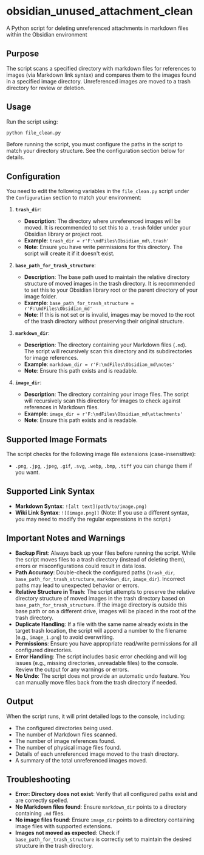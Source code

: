 # obsidian_unused_attachment_clean
A Python script for deleting unreferenced attachments in markdown files within the Obsidian environment

## Purpose
The script scans a specified directory with markdown files for references to images (via Markdown link syntax) and compares them to the images found in a specified image directory. Unreferenced images are moved to a trash directory for review or deletion.

## Usage
Run the script using:
```bash
python file_clean.py
```

Before running the script, you must configure the paths in the script to match your directory structure. See the configuration section below for details.

## Configuration
You need to edit the following variables in the `file_clean.py` script under the `Configuration` section to match your environment:

1. **`trash_dir`**:
   - **Description**: The directory where unreferenced images will be moved. It is recommended to set this to a `.trash` folder under your Obsidian library or project root.
   - **Example**: `trash_dir = r'F:\mdFiles\Obsidian_md\.trash'`
   - **Note**: Ensure you have write permissions for this directory. The script will create it if it doesn't exist.

2. **`base_path_for_trash_structure`**:
   - **Description**: The base path used to maintain the relative directory structure of moved images in the trash directory. It is recommended to set this to your Obsidian library root or the parent directory of your image folder.
   - **Example**: `base_path_for_trash_structure = r'F:\mdFiles\Obsidian_md'`
   - **Note**: If this is not set or is invalid, images may be moved to the root of the trash directory without preserving their original structure.

3. **`markdown_dir`**:
   - **Description**: The directory containing your Markdown files (`.md`). The script will recursively scan this directory and its subdirectories for image references.
   - **Example**: `markdown_dir = r'F:\mdFiles\Obsidian_md\notes'`
   - **Note**: Ensure this path exists and is readable.

4. **`image_dir`**:
   - **Description**: The directory containing your image files. The script will recursively scan this directory for images to check against references in Markdown files.
   - **Example**: `image_dir = r'F:\mdFiles\Obsidian_md\attachments'`
   - **Note**: Ensure this path exists and is readable.

## Supported Image Formats
The script checks for the following image file extensions (case-insensitive):
- `.png`, `.jpg`, `.jpeg`, `.gif`, `.svg`, `.webp`, `.bmp`, `.tiff`
you can change them if you want.

## Supported Link Syntax
- **Markdown Syntax**: `![alt text](path/to/image.png)`
- **Wiki Link Syntax**: `![[image.png]]` (Note: If you use a different syntax, you may need to modify the regular expressions in the script.)

## Important Notes and Warnings
- **Backup First**: Always back up your files before running the script. While the script moves files to a trash directory (instead of deleting them), errors or misconfigurations could result in data loss.
- **Path Accuracy**: Double-check the configured paths (`trash_dir`, `base_path_for_trash_structure`, `markdown_dir`, `image_dir`). Incorrect paths may lead to unexpected behavior or errors.
- **Relative Structure in Trash**: The script attempts to preserve the relative directory structure of moved images in the trash directory based on `base_path_for_trash_structure`. If the image directory is outside this base path or on a different drive, images will be placed in the root of the trash directory.
- **Duplicate Handling**: If a file with the same name already exists in the target trash location, the script will append a number to the filename (e.g., `image_1.png`) to avoid overwriting.
- **Permissions**: Ensure you have appropriate read/write permissions for all configured directories.
- **Error Handling**: The script includes basic error checking and will log issues (e.g., missing directories, unreadable files) to the console. Review the output for any warnings or errors.
- **No Undo**: The script does not provide an automatic undo feature. You can manually move files back from the trash directory if needed.

## Output
When the script runs, it will print detailed logs to the console, including:
- The configured directories being used.
- The number of Markdown files scanned.
- The number of image references found.
- The number of physical image files found.
- Details of each unreferenced image moved to the trash directory.
- A summary of the total unreferenced images moved.

## Troubleshooting
- **Error: Directory does not exist**: Verify that all configured paths exist and are correctly spelled.
- **No Markdown files found**: Ensure `markdown_dir` points to a directory containing `.md` files.
- **No image files found**: Ensure `image_dir` points to a directory containing image files with supported extensions.
- **Images not moved as expected**: Check if `base_path_for_trash_structure` is correctly set to maintain the desired structure in the trash directory.
